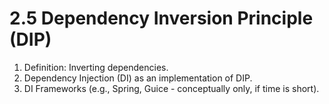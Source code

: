 # 2.5 Dependency Inversion Principle (DIP)

1. Definition: Inverting dependencies.
2. Dependency Injection (DI) as an implementation of DIP.
3. DI Frameworks (e.g., Spring, Guice - conceptually only, if time is short).